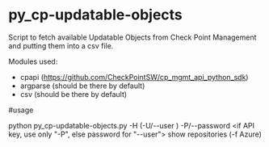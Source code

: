 # py_cp-updatable-objects
Script to fetch available Updatable Objects from Check Point Management and putting them into a csv file.

Modules used:
 - cpapi (https://github.com/CheckPointSW/cp_mgmt_api_python_sdk)
 - argparse (should be there by default)
 - csv (should be there by default)

#usage

python py_cp-updatable-objects.py -H <Check Point Management Server> (-U/--user <api user name>) -P/--password <if API key, use only "-P", else password for "--user"> show repositories (-f Azure)
  
  
